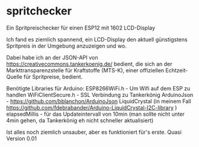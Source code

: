 # spritchecker
Ein Spritpreischecker für einen ESP12 mit 1602 LCD-Display 

Ich fand es ziemlich spannend, ein LCD-Display den aktuell günstigstens Spritpreis in der Umgebung anzuzeigen und wo.

Dabei habe ich an der JSON-API von https://creativecommons.tankerkoenig.de/ bedient, die sich an der Markttransparenzstelle für Kraftstoffe (MTS-K), einer offiziellen Echtzeit-Quelle für Spritpreise, bedient.

Benötigte Libraries für Arduino:
ESP8266WiFi.h - Um Wifi auf dem ESP zu handlen
WiFiClientSecure.h - SSL Verbindung zu Tankerkönig
ArduinoJson - https://github.com/bblanchon/ArduinoJson
LiquidCrystal (in meinem Fall https://github.com/fdebrabander/Arduino-LiquidCrystal-I2C-library )
elapsedMillis - für das Updateintervall von 10min (man sollte nicht unter 4min gehen, da Tankerkönig eh nicht schneller aktualisiert)

Ist alles noch ziemlich unsauber, aber es funktioniert für's erste. Quasi Version 0.01



